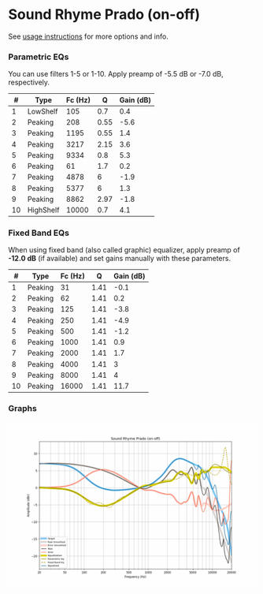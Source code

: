 # Sound Rhyme Prado (on-off)
See [usage instructions](https://github.com/jaakkopasanen/AutoEq#usage) for more options and info.

### Parametric EQs
You can use filters 1-5 or 1-10. Apply preamp of -5.5 dB or -7.0 dB, respectively.

|   # | Type      |   Fc (Hz) |    Q |   Gain (dB) |
|-----|-----------|-----------|------|-------------|
|   1 | LowShelf  |       105 | 0.7  |         0.4 |
|   2 | Peaking   |       208 | 0.55 |        -5.6 |
|   3 | Peaking   |      1195 | 0.55 |         1.4 |
|   4 | Peaking   |      3217 | 2.15 |         3.6 |
|   5 | Peaking   |      9334 | 0.8  |         5.3 |
|   6 | Peaking   |        61 | 1.7  |         0.2 |
|   7 | Peaking   |      4878 | 6    |        -1.9 |
|   8 | Peaking   |      5377 | 6    |         1.3 |
|   9 | Peaking   |      8862 | 2.97 |        -1.8 |
|  10 | HighShelf |     10000 | 0.7  |         4.1 |

### Fixed Band EQs
When using fixed band (also called graphic) equalizer, apply preamp of **-12.0 dB** (if available) and set gains manually with these parameters.

|   # | Type    |   Fc (Hz) |    Q |   Gain (dB) |
|-----|---------|-----------|------|-------------|
|   1 | Peaking |        31 | 1.41 |        -0.1 |
|   2 | Peaking |        62 | 1.41 |         0.2 |
|   3 | Peaking |       125 | 1.41 |        -3.8 |
|   4 | Peaking |       250 | 1.41 |        -4.9 |
|   5 | Peaking |       500 | 1.41 |        -1.2 |
|   6 | Peaking |      1000 | 1.41 |         0.9 |
|   7 | Peaking |      2000 | 1.41 |         1.7 |
|   8 | Peaking |      4000 | 1.41 |         3   |
|   9 | Peaking |      8000 | 1.41 |         4   |
|  10 | Peaking |     16000 | 1.41 |        11.7 |

### Graphs
![](./Sound%20Rhyme%20Prado%20(on-off).png)
